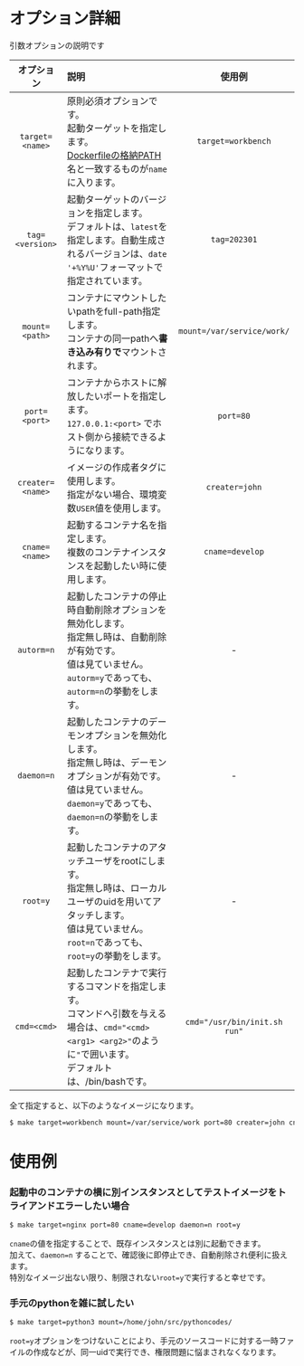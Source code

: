 オプション詳細
===

引数オプションの説明です  

|オプション|説明|使用例|
|:---:|:---|:---:|
|`target=<name>`|原則必須オプションです。<br> 起動ターゲットを指定します。<br> [Dockerfileの格納PATH](../dockerfiles/) 名と一致するものが`name`に入ります。|`target=workbench`|
|`tag=<version>`|起動ターゲットのバージョンを指定します。<br>デフォルトは、`latest`を指定します。自動生成されるバージョンは、`date '+%Y%U'`フォーマットで指定されています。|`tag=202301`|
|`mount=<path>`|コンテナにマウントしたいpathをfull-path指定します。<br> コンテナの同一pathへ**書き込み有りで**マウントされます。|`mount=/var/service/work/`|
|`port=<port>`|コンテナからホストに解放したいポートを指定します。<br> `127.0.0.1:<port>` でホスト側から接続できるようになります。|`port=80`|
|`creater=<name>`|イメージの作成者タグに使用します。<br> 指定がない場合、環境変数`USER`値を使用します。|`creater=john`|
|`cname=<name>`|起動するコンテナ名を指定します。<br> 複数のコンテナインスタンスを起動したい時に使用します。|`cname=develop`|
|`autorm=n`|起動したコンテナの停止時自動削除オプションを無効化します。<br> 指定無し時は、自動削除が有効です。<br>値は見ていません。`autorm=y`であっても、`autorm=n`の挙動をします。|-|
|`daemon=n`|起動したコンテナのデーモンオプションを無効化します。<br> 指定無し時は、デーモンオプションが有効です。<br>値は見ていません。`daemon=y`であっても、`daemon=n`の挙動をします。|-|
|`root=y`|起動したコンテナのアタッチユーザをrootにします。<br> 指定無し時は、ローカルユーザのuidを用いてアタッチします。<br>値は見ていません。`root=n`であっても、`root=y`の挙動をします。|-|
|`cmd=<cmd>`|起動したコンテナで実行するコマンドを指定します。<br>コマンドへ引数を与える場合は、`cmd="<cmd> <arg1> <arg2>"`のように`"`で囲います。<br>デフォルトは、/bin/bashです。|`cmd="/usr/bin/init.sh run"`|

全て指定すると、以下のようなイメージになります。  
```bash
$ make target=workbench mount=/var/service/work port=80 creater=john cname=develop autorm=n daemon=n root=y cmd="/usr/bin/init.sh run"
```

# 使用例

### 起動中のコンテナの横に別インスタンスとしてテストイメージをトライアンドエラーしたい場合
```bash
$ make target=nginx port=80 cname=develop daemon=n root=y
```

`cname`の値を指定することで、既存インスタンスとは別に起動できます。  
加えて、`daemon=n` することで、確認後に即停止でき、自動削除され便利に扱えます。  
特別なイメージ出ない限り、制限されない`root=y`で実行すると幸せです。  


### 手元のpythonを雑に試したい
```bash
$ make target=python3 mount=/home/john/src/pythoncodes/
```

`root=y`オプションをつけないことにより、手元のソースコードに対する一時ファイルの作成などが、同一uidで実行でき、権限問題に悩まされなくなります。  
